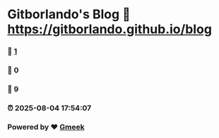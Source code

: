 # Gitborlando's Blog :link: https://gitborlando.github.io/blog 
### :page_facing_up: [1](https://gitborlando.github.io/blog/tag.html) 
### :speech_balloon: 0 
### :hibiscus: 9 
### :alarm_clock: 2025-08-04 17:54:07 
### Powered by :heart: [Gmeek](https://github.com/Meekdai/Gmeek)
